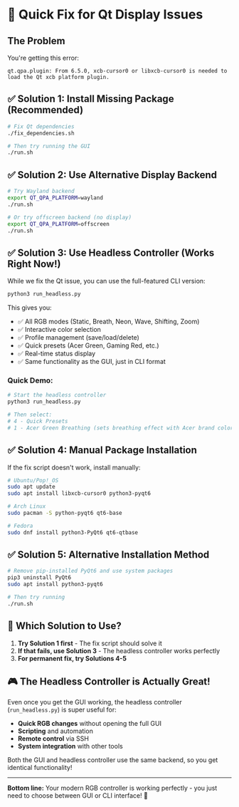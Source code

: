 # 🚀 Quick Fix for Qt Display Issues

## The Problem
You're getting this error:
```
qt.qpa.plugin: From 6.5.0, xcb-cursor0 or libxcb-cursor0 is needed to load the Qt xcb platform plugin.
```

## ✅ **Solution 1: Install Missing Package (Recommended)**

```bash
# Fix Qt dependencies
./fix_dependencies.sh

# Then try running the GUI
./run.sh
```

## ✅ **Solution 2: Use Alternative Display Backend**

```bash
# Try Wayland backend
export QT_QPA_PLATFORM=wayland
./run.sh

# Or try offscreen backend (no display)
export QT_QPA_PLATFORM=offscreen
./run.sh
```

## ✅ **Solution 3: Use Headless Controller (Works Right Now!)**

While we fix the Qt issue, you can use the full-featured CLI version:

```bash
python3 run_headless.py
```

This gives you:
- ✅ All RGB modes (Static, Breath, Neon, Wave, Shifting, Zoom)
- ✅ Interactive color selection
- ✅ Profile management (save/load/delete)
- ✅ Quick presets (Acer Green, Gaming Red, etc.)
- ✅ Real-time status display
- ✅ Same functionality as the GUI, just in CLI format

### Quick Demo:
```bash
# Start the headless controller
python3 run_headless.py

# Then select:
# 4 - Quick Presets
# 1 - Acer Green Breathing (sets breathing effect with Acer brand color)
```

## ✅ **Solution 4: Manual Package Installation**

If the fix script doesn't work, install manually:

```bash
# Ubuntu/Pop!_OS
sudo apt update
sudo apt install libxcb-cursor0 python3-pyqt6

# Arch Linux
sudo pacman -S python-pyqt6 qt6-base

# Fedora
sudo dnf install python3-PyQt6 qt6-qtbase
```

## ✅ **Solution 5: Alternative Installation Method**

```bash
# Remove pip-installed PyQt6 and use system packages
pip3 uninstall PyQt6
sudo apt install python3-pyqt6

# Then try running
./run.sh
```

## 🎯 **Which Solution to Use?**

1. **Try Solution 1 first** - The fix script should solve it
2. **If that fails, use Solution 3** - The headless controller works perfectly
3. **For permanent fix, try Solutions 4-5**

## 🎮 **The Headless Controller is Actually Great!**

Even once you get the GUI working, the headless controller (`run_headless.py`) is super useful for:
- **Quick RGB changes** without opening the full GUI
- **Scripting** and automation
- **Remote control** via SSH
- **System integration** with other tools

Both the GUI and headless controller use the same backend, so you get identical functionality!

---

**Bottom line:** Your modern RGB controller is working perfectly - you just need to choose between GUI or CLI interface! 🎉